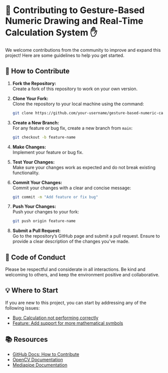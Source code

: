 
# 🤝 **Contributing to Gesture-Based Numeric Drawing and Real-Time Calculation System** ✋

We welcome contributions from the community to improve and expand this project! Here are some guidelines to help you get started.

## 📝 **How to Contribute**

1. **Fork the Repository:**  
   Create a fork of this repository to work on your own version.

2. **Clone Your Fork:**  
   Clone the repository to your local machine using the command:  
   ```bash
   git clone https://github.com/your-username/gesture-based-numeric-calculation.git
   ```

3. **Create a New Branch:**  
   For any feature or bug fix, create a new branch from `main`:  
   ```bash
   git checkout -b feature-name
   ```

4. **Make Changes:**  
   Implement your feature or bug fix.

5. **Test Your Changes:**  
   Make sure your changes work as expected and do not break existing functionality.

6. **Commit Your Changes:**  
   Commit your changes with a clear and concise message:  
   ```bash
   git commit -m "Add feature or fix bug"
   ```

7. **Push Your Changes:**  
   Push your changes to your fork:  
   ```bash
   git push origin feature-name
   ```

8. **Submit a Pull Request:**  
   Go to the repository’s GitHub page and submit a pull request. Ensure to provide a clear description of the changes you've made.

## 🚫 **Code of Conduct**

Please be respectful and considerate in all interactions. Be kind and welcoming to others, and keep the environment positive and collaborative.

## 💡 **Where to Start**

If you are new to this project, you can start by addressing any of the following issues:
- [Bug: Calculation not performing correctly](https://github.com/your-username/gesture-based-numeric-calculation/issues/1)
- [Feature: Add support for more mathematical symbols](https://github.com/your-username/gesture-based-numeric-calculation/issues/2)

## 📚 **Resources**

- [GitHub Docs: How to Contribute](https://docs.github.com/en/github/collaborating-with-issues-and-pull-requests)
- [OpenCV Documentation](https://docs.opencv.org/)
- [Mediapipe Documentation](https://mediapipe.dev/)
